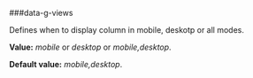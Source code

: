 ﻿###data-g-views

Defines when to display column in mobile, deskotp or all modes. 

**Value:** *mobile* or *desktop* or *mobile,desktop*.

**Default value:** *mobile,desktop*.